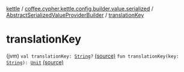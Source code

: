 [kettle](../../index.md) / [coffee.cypher.kettle.config.builder.value.serialized](../index.md) / [AbstractSerializedValueProviderBuilder](index.md) / [translationKey](./translation-key.md)

# translationKey

(jvm) `val translationKey: `[`String`](https://kotlinlang.org/api/latest/jvm/stdlib/kotlin/-string/index.html)`?` [(source)](https://github.com/Cypher121/kettle/blob/master/src/main/kotlin/coffee/cypher/kettle/config/builder/value/serialized/AbstractSerializedValueProviderBuilder.kt#L19)
`fun translationKey(key: `[`String`](https://kotlinlang.org/api/latest/jvm/stdlib/kotlin/-string/index.html)`): `[`Unit`](https://kotlinlang.org/api/latest/jvm/stdlib/kotlin/-unit/index.html) [(source)](https://github.com/Cypher121/kettle/blob/master/src/main/kotlin/coffee/cypher/kettle/config/builder/value/serialized/AbstractSerializedValueProviderBuilder.kt#L26)
